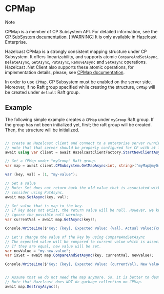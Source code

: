 # CPMap

> [!NOTE]
> CPMap is a member of CP Subsystem API. For detailed information, see the [CP SubSystem documentation](../cpsubsystem.md).
> [!WARNING]
> It is only available in Hazelcast Enterprise.

Hazelcast CPMap is a strongly consistent mapping structure under CP Subsystem. It offers linearizability, and supports atomic `CompareAndSetAsync`, `DeleteAsync`, `GetAsync`, `PutAsync`, `RemoveAsync` and `SetAsync` operations. Hazelcast .Net Client also supports these atomic operations, for implementation details, please, see [CPMap documentation](https://docs.hazelcast.com/hazelcast/latest/data-structures/cpmap).

In order to use `CPMap`, CP Subsystem must be enabled on the server side. Moreover, if no Raft group specified while creating the structure, `CPMap` will be created under `default` Raft group.

## Example

The following simple example creates a `CPMap` under `myGroup` Raft group. If the group has not been initialized yet, 
first; the raft group will be created. Then, the structure will be initialized.

```csharp

// create an Hazelcast client and connect to a enterprise server running on localhost
// note that that server should be properly configured for CP with at least 3 members
await using var client = await HazelcastClientFactory.StartNewClientAsync(options);

// Get a CPMap under "myGroup" Raft group.
var map = await client.CPSubsystem.GetMapAsync<int, string>("myMap@myGroup");

var (key, val) = (1, "my-value");

// Set a value
// Note: Set does not return back the old value that is associated with the key. If you require the previous value,
// consider using PutAsync.
await map.SetAsync(key, val);

// Get value that is map to the key.
// If key does not exist, the return value will be null. However, we know that the key-value pair exists, and
// ignore the possible null warning.
var currentVal = await map.GetAsync(key)!;

Console.WriteLine($"Key: {key}, Expected Value: {val}, Actual Value:{currentVal}");

// Let's change the value of the key by using CompareAndSetAsync
// The expected value will be compared to current value which is associated to given key. 
// If they are equal, new value will be set.
var newValue = "my-new-value";
var isSet = await map.CompareAndSetAsync(key, currentVal, newValue);

Console.WriteLine($"Key: {key}, Expected Value: {currentVal}, New Value:{newValue}, Is set successfully done:{isSet}");


// Assume that we do not need the map anymore. So, it is better to destroy the map on the cluster and release the resources.
// Note that Hazelcast does NOT do garbage collection on CPMap.
await map.DestroyAsync();
```
